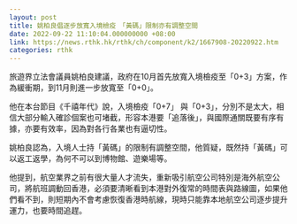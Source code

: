 ```yaml
---
layout: post
title: 姚柏良倡逐步放寬入境檢疫　「黃碼」限制亦有調整空間
date: 2022-09-22 11:10:04.000000000 +08:00
link: https://news.rthk.hk/rthk/ch/component/k2/1667908-20220922.htm
categories: rthk
---
```


旅遊界立法會議員姚柏良建議，政府在10月首先放寬入境檢疫至「0+3」方案，作為緩衝期，到11月則進一步放寬至「0+0」。

他在本台節目《千禧年代》說，入境檢疫「0+7」 與「0+3」，分別不是太大，相信大部分輸入確診個案也可堵截，形容本港要「追落後」，與國際通關既要有序有據，亦要有效率，因為對各行各業也有逼切性。

姚柏良認為，入境人士持「黃碼」的限制有調整空間，他質疑，既然持「黃碼」可以返工返學，為何不可以到博物館、遊樂場等。

他提到，航空業界之前有很大量人才流失，重新吸引航空公司特別是海外航空公司，將航班調動回香港，必須要清晰看到本港對外復常的時間表與路線圖，如果他們看不到，則短期內不會考慮恢復香港時航線，現時只能靠本地航空公司逐步提升運力，也要時間追趕。
